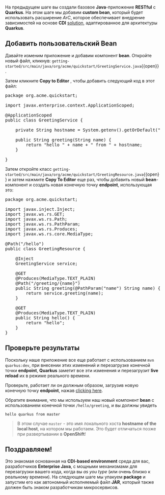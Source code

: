 На предыдущем шаге вы создали базовое **Java**-приложение **RESTful** с **Quarkus**. На этом шаге мы добавим  **custom bean**, который будет использовать расширение _ArC_, которое обеспечивает внедрение зависимостей на основе **CDI** [solution](https://quarkus.io/guides/cdi-reference.html), адаптированное для архитектуры **Quarkus**.


## Добавить пользовательский Bean

Давайте изменим приложение и добавим компонент **bean**. Откройте новый файл, кликнув: `getting-started/src/main/java/org/acme/quickstart/GreetingService.java`{{open}}.

Затем кликните **Copy to Editor** , чтобы добавить следующий код в этот файл:

<pre class="file" data-filename="./getting-started/src/main/java/org/acme/quickstart/GreetingService.java" data-target="replace">
package org.acme.quickstart;

import javax.enterprise.context.ApplicationScoped;

@ApplicationScoped
public class GreetingService {

    private String hostname = System.getenv().getOrDefault("HOSTNAME", "unknown");

    public String greeting(String name) {
        return "hello " + name + " from " + hostname;
    }

}
</pre>

Затем откройте класс `getting-started/src/main/java/org/acme/quickstart/GreetingResource.java`{{open}} и затем нажмите **Copy To Editor** еще раз, чтобы добавить новый **bean**-компонент и создать новая конечную точку **endpoint**, использующая это:

<pre class="file" data-filename="./getting-started/src/main/java/org/acme/quickstart/GreetingResource.java" data-target="replace">
package org.acme.quickstart;

import javax.inject.Inject;
import javax.ws.rs.GET;
import javax.ws.rs.Path;
import javax.ws.rs.PathParam;
import javax.ws.rs.Produces;
import javax.ws.rs.core.MediaType;

@Path("/hello")
public class GreetingResource {

    @Inject
    GreetingService service;

    @GET
    @Produces(MediaType.TEXT_PLAIN)
    @Path("/greeting/{name}")
    public String greeting(@PathParam("name") String name) {
        return service.greeting(name);
    }

    @GET
    @Produces(MediaType.TEXT_PLAIN)
    public String hello() {
        return "hello";
    }
}
</pre>


## Проверьте результаты

Поскольку наше приложение все еще работает с использованием  `mvn quarkus:dev`, при внесении этих изменений и перезагрузке конечной точки **endpoint**, **Quarkus** заметит все эти изменения и перезагрузит **live reload** их в режиме реального времени.

Проверьте, работает ли он должным образом, загрузив новую конечную точку **endpoint**, нажав [clicking here](https://[[CLIENT_SUBDOMAIN]]-8080-[[KATACODA_HOST]].environments.katacoda.com/hello/greeting/quarkus).

Обратите внимание, что мы используем наш новый компонент **bean** с использованием конечной точки  `/hello/greeting`, и вы должны увидеть

```console
hello quarkus from master
```

> В этом случае `master` - это имя локального хоста **hostname of the local host**, на котором мы работаем. Это будет отличаться позже при развертывании в **OpenShift**!

## Поздравляем!

Это знакомая основанная на **CDI-based environment** среда для вас, разработчиков **Enterprise Java**, с мощными механизмами для перезагрузки вашего кода, когда вы _as you type_ (или очень близко к реальному времени). На следующем шаге мы упакуем **package** и запустим его как автономный исполняемый файл **JAR**, который также должен быть знаком разработчикам микросервисов.
